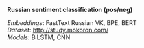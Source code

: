 **Russian sentiment classification (pos/neg)**

_Embeddings_: FastText Russian VK, BPE, BERT <br>
_Dataset_: http://study.mokoron.com/ <br>
_Models_: BiLSTM, CNN
